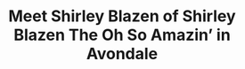 ---
title: Meet Shirley Blazen of Shirley Blazen The Oh So Amazin’ in Avondale
image: /assets/images/press1.avif
imageAlt: Shirley Headshot
description: Blazen’s adventure began where most art manifests, at the corner of curiosity and conflict. I was coming to terms with trauma, seeking a way to reaffirm my autonomy. I struggled with self-esteem and into my life came an ad for a burlesque class. After wrestling with my inner demons, I threw nerves into the wind, put my best heel forward and fell in love with Burlesque...
link: http://voyagechicago.com/interview/meet-shirley-blazen-shirley-blazen-oh-amazin-avondale/
---